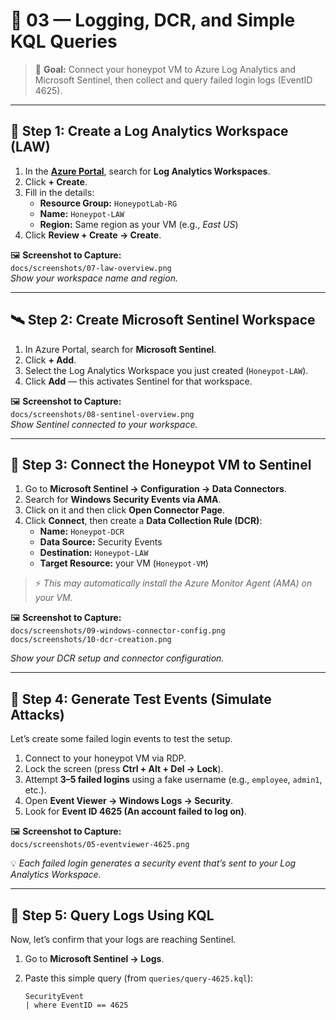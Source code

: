 # 🧾 03 — Logging, DCR, and Simple KQL Queries

> 🎯 **Goal:** Connect your honeypot VM to Azure Log Analytics and Microsoft Sentinel, then collect and query failed login logs (EventID 4625).

---

## 🧩 Step 1: Create a Log Analytics Workspace (LAW)

1. In the [**Azure Portal**](https://portal.azure.com), search for **Log Analytics Workspaces**.
2. Click **+ Create**.
3. Fill in the details:
   - **Resource Group:** `HoneypotLab-RG`
   - **Name:** `Honeypot-LAW`
   - **Region:** Same region as your VM (e.g., *East US*)
4. Click **Review + Create → Create**.

🖼️ **Screenshot to Capture:**  
`docs/screenshots/07-law-overview.png`  
_Show your workspace name and region._

---

## 🛰️ Step 2: Create Microsoft Sentinel Workspace

1. In Azure Portal, search for **Microsoft Sentinel**.
2. Click **+ Add**.
3. Select the Log Analytics Workspace you just created (`Honeypot-LAW`).
4. Click **Add** — this activates Sentinel for that workspace.

🖼️ **Screenshot to Capture:**  
`docs/screenshots/08-sentinel-overview.png`  
_Show Sentinel connected to your workspace._

---

## 🔗 Step 3: Connect the Honeypot VM to Sentinel

1. Go to **Microsoft Sentinel → Configuration → Data Connectors**.
2. Search for **Windows Security Events via AMA**.
3. Click on it and then click **Open Connector Page**.
4. Click **Connect**, then create a **Data Collection Rule (DCR)**:
   - **Name:** `Honeypot-DCR`
   - **Data Source:** Security Events
   - **Destination:** `Honeypot-LAW`
   - **Target Resource:** your VM (`Honeypot-VM`)

> ⚡ *This may automatically install the Azure Monitor Agent (AMA) on your VM.*

🖼️ **Screenshot to Capture:**  
`docs/screenshots/09-windows-connector-config.png`  
`docs/screenshots/10-dcr-creation.png`  

_Show your DCR setup and connector configuration._

---

## 🧠 Step 4: Generate Test Events (Simulate Attacks)

Let’s create some failed login events to test the setup.

1. Connect to your honeypot VM via RDP.
2. Lock the screen (press **Ctrl + Alt + Del → Lock**).
3. Attempt **3–5 failed logins** using a fake username (e.g., `employee`, `admin1`, etc.).
4. Open **Event Viewer → Windows Logs → Security**.
5. Look for **Event ID 4625 (An account failed to log on)**.

🖼️ **Screenshot to Capture:**  
`docs/screenshots/05-eventviewer-4625.png`

💡 *Each failed login generates a security event that’s sent to your Log Analytics Workspace.*

---

## 🧮 Step 5: Query Logs Using KQL

Now, let’s confirm that your logs are reaching Sentinel.

1. Go to **Microsoft Sentinel → Logs**.
2. Paste this simple query (from `queries/query-4625.kql`):

   ```kql
   SecurityEvent
   | where EventID == 4625

